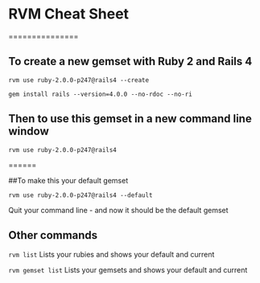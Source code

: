 # RVM Cheat Sheet
===============

## To create a new gemset with Ruby 2 and Rails 4

`rvm use ruby-2.0.0-p247@rails4 --create`

`gem install rails --version=4.0.0 --no-rdoc --no-ri`



## Then to use this gemset in a new command line window

`rvm use ruby-2.0.0-p247@rails4`

======

##To make this your default gemset

`rvm use ruby-2.0.0-p247@rails4 --default`

Quit your command line - and now it should be the default gemset

## Other commands

`rvm list` Lists your rubies and shows your default and current

`rvm gemset list` Lists your gemsets and shows your default and current
